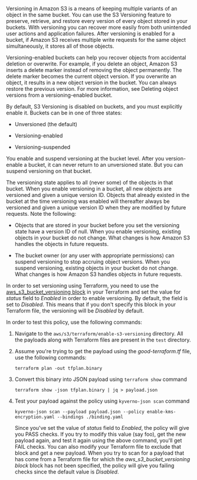 Versioning in Amazon S3 is a means of keeping multiple variants of an object in the same bucket. You can use the S3 Versioning feature to preserve, retrieve, and restore every version of every object stored in your buckets. With versioning you can recover more easily from both unintended user actions and application failures. After versioning is enabled for a bucket, if Amazon S3 receives multiple write requests for the same object simultaneously, it stores all of those objects.

Versioning-enabled buckets can help you recover objects from accidental deletion or overwrite. For example, if you delete an object, Amazon S3 inserts a delete marker instead of removing the object permanently. The delete marker becomes the current object version. If you overwrite an object, it results in a new object version in the bucket. You can always restore the previous version. For more information, see Deleting object versions from a versioning-enabled bucket.

By default, S3 Versioning is disabled on buckets, and you must explicitly enable it. Buckets can be in one of three states:

- Unversioned (the default)

- Versioning-enabled

- Versioning-suspended

You enable and suspend versioning at the bucket level. After you version-enable a bucket, it can never return to an unversioned state. But you can suspend versioning on that bucket.

The versioning state applies to all (never some) of the objects in that bucket. When you enable versioning in a bucket, all new objects are versioned and given a unique version ID. Objects that already existed in the bucket at the time versioning was enabled will thereafter always be versioned and given a unique version ID when they are modified by future requests. Note the following:

- Objects that are stored in your bucket before you set the versioning state have a version ID of null. When you enable versioning, existing objects in your bucket do not change. What changes is how Amazon S3 handles the objects in future requests.

- The bucket owner (or any user with appropriate permissions) can suspend versioning to stop accruing object versions. When you suspend versioning, existing objects in your bucket do not change. What changes is how Amazon S3 handles objects in future requests. 

In order to set versioning using Terraform, you need to use the  [aws_s3_bucket_versioning block](https://registry.terraform.io/providers/hashicorp/aws/latest/docs/resources/s3_bucket_versioning#versioning_configuration) in your Terraform and set the value for *status* field to *Enabled* in order to enable versioning. By default, the field is set to *Disabled*. This means that if you don't specify this block in your Terraform file, the versioning will be *Disabled* by default. 

In order to test this policy, use the following commands:

1. Navigate to the `aws/s3/terraform/enable-s3-versioning` directory. All the payloads along with Terraform files are present in the `test` directory.

2. Assume you're trying to get the payload using the *good-terraform.tf* file, use the following commands:
   ```
   terraform plan -out tfplan.binary
   ```
3. Convert this binary into JSON payload using `terraform show` command
   ```
   terraform show -json tfplan.binary | jq > payload.json
   ```
4. Test your payload against the policy using `kyverno-json scan` command
   ```
   kyverno-json scan --payload payload.json --policy enable-kms-encryption.yaml --bindings ./binding.yaml
   ```
   Since you've set the value of *status* field to *Enabled*, the policy will give you PASS checks. If you try to modify this value (say foo), get the new payload again, and test it again using the above command, you'll get FAIL checks. You can also modify your Terraform file to exclude that block and get a new payload. When you try to scan for a payload that has come from a Terraform file for which the *aws_s3_bucket_versioning block* block has not been specified, the policy will give you failing checks since the default value is *Disabled*.
